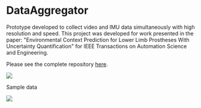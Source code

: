 # DataAggregator
Prototype developed to collect video and IMU data simultaneously with high resolution and speed. This project was developed for work presented in the paper: "Environmental Context Prediction for Lower Limb Prostheses With Uncertainty Quantification" for IEEE Transactions on Automation Science and Engineering.

Please see the complete repository [here](https://github.com/ARoS-NCSU/Reliable-Wearable-Robotics/tree/master/RPI%20Data%20Aggregator%20%20-%20lowerlimb).

![](https://research.ece.ncsu.edu/aros/wp-content/uploads/2020/05/LowerLimb_2020-1.png)


Sample data


![](https://github.com/ARoS-NCSU/Reliable-Wearable-Robotics/blob/master/RPI%20Data%20Aggregator%20%20-%20lowerlimb/pics/ezgif.com-optimize.gif)
